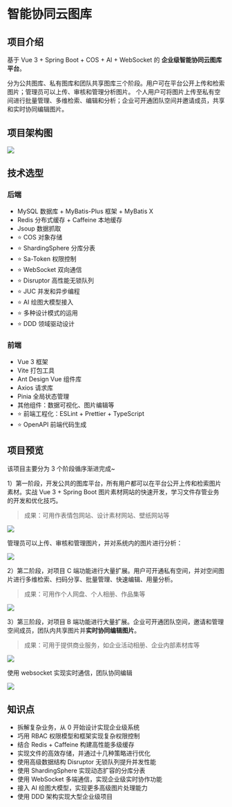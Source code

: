 # 智能协同云图库

## 项目介绍

基于 Vue 3 + Spring Boot + COS + AI + WebSocket 的 **企业级智能协同云图库平台**。


分为公共图库、私有图库和团队共享图库三个阶段。用户可在平台公开上传和检索图片；管理员可以上传、审核和管理分析图片。
个人用户可将图片上传至私有空间进行批量管理、多维检索、编辑和分析；企业可开通团队空间并邀请成员，共享和实时协同编辑图片。

## 项目架构图

![](https://pic.yupi.icu/1/1732691889100-e562c709-cffa-477d-9329-1dc5ac1d35c8-20241204144304741-20241204145344935-20241204145354234.png)


## 技术选型

### 后端

- MySQL 数据库 + MyBatis-Plus 框架 + MyBatis X 
- Redis 分布式缓存 + Caffeine 本地缓存
- Jsoup 数据抓取
- ⭐️ COS 对象存储
- ⭐️ ShardingSphere 分库分表
- ⭐️ Sa-Token 权限控制
- ⭐️ WebSocket 双向通信
- ⭐️ Disruptor 高性能无锁队列
- ⭐️ JUC 并发和异步编程
- ⭐️ AI 绘图大模型接入
- ⭐️ 多种设计模式的运用
- ⭐️ DDD 领域驱动设计

### 前端

- Vue 3 框架
- Vite 打包工具
- Ant Design Vue 组件库
- Axios 请求库
- Pinia 全局状态管理
- 其他组件：数据可视化、图片编辑等
- ⭐️ 前端工程化：ESLint + Prettier + TypeScript
- ⭐️ OpenAPI 前端代码生成


## 项目预览

该项目主要分为 3 个阶段循序渐进完成~

1）第一阶段，开发公共的图库平台，所有用户都可以在平台公开上传和检索图片素材。实战 Vue 3 + Spring Boot 图片素材网站的快速开发，学习文件存管业务的开发和优化技巧。

> 成果：可用作表情包网站、设计素材网站、壁纸网站等

![](https://cloud-1311088844.cos.ap-beijing.myqcloud.com/public_share/project/%E5%85%AC%E5%85%B1%E5%9B%BE%E5%BA%93.jpg)

管理员可以上传、审核和管理图片，并对系统内的图片进行分析：

![](https://cloud-1311088844.cos.ap-beijing.myqcloud.com/public_share/project/%E5%9B%BE%E7%89%87%E7%AE%A1%E7%90%86.jpg)

2）第二阶段，对项目 C 端功能进行大量扩展。用户可开通私有空间，并对空间图片进行多维检索、扫码分享、批量管理、快速编辑、用量分析。

> 成果：可用作个人网盘、个人相册、作品集等

![](https://cloud-1311088844.cos.ap-beijing.myqcloud.com/public_share/project/%E7%A7%81%E6%9C%89%E7%A9%BA%E9%97%B4.jpg)


3）第三阶段，对项目 B 端功能进行大量扩展。企业可开通团队空间，邀请和管理空间成员，团队内共享图片并**实时协同编辑图片**。

> 成果：可用于提供商业服务，如企业活动相册、企业内部素材库等

![](https://cloud-1311088844.cos.ap-beijing.myqcloud.com/public_share/project/%E6%9D%83%E9%99%90%E6%8E%A7%E5%88%B6.jpg)

使用 websocket 实现实时通信，团队协同编辑

![](https://cloud-1311088844.cos.ap-beijing.myqcloud.com/public_share/project/%E5%8D%8F%E5%90%8C%E7%BC%96%E8%BE%91.jpg)


## 知识点
- 拆解复杂业务，从 0 开始设计实现企业级系统
- 巧用 RBAC 权限模型和框架实现复杂权限控制
- 结合 Redis + Caffeine 构建高性能多级缓存
- 实现文件的高效存储，并通过十几种策略进行优化
- 使用高级数据结构 Disruptor 无锁队列提升并发性能
- 使用 ShardingSphere 实现动态扩容的分库分表
- 使用 WebSocket 多端通信，实现企业级实时协作功能
- 接入 AI 绘图大模型，实现更多高级图片处理能力
- 使用 DDD 架构实现大型企业级项目
